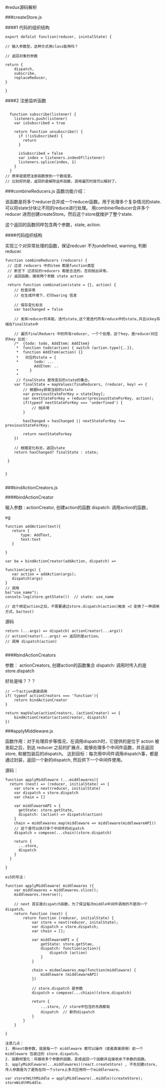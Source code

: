 #redux源码解析

###createStore.js 

####1 代码的组织结构

```
export defalut function(reducer, inintalState) {

// 输入参数型，这种方式用class能用吗？

// 返回对象的参数

return {
	dispatch,	
	subscribe,	
	replaceReducer,
}

}
```

####2 注册监听函数

```

  function subscribe(listener) {
    listeners.push(listener)
    var isSubscribed = true

    return function unsubscribe() {
      if (!isSubscribed) {
        return
      }

      isSubscribed = false
      var index = listeners.indexOf(listener)
      listeners.splice(index, 1)
    }
  }
// 原来就是把注册函数放到一个数组里。
// 比较好的是，返回的是解除监听函数，调用遍历时就可以解封了。
```

###combineReducers.js
函数功能介绍：

该函数是将多个reducer合并成一个reducer函数。用于处理多个复杂情况的state. 可以将state分块让不同的reduce进行处理。 用combinerReducer合并多个reducer 进而创建createStore。然后这个store就维护了整个state.

这个返回的函数同样包含两个参数，state, action.

####代码组织结构

实现三个对异常处理的函数，保证redcuer 不为undefined, warning, 判断reducer.

```
function combineReducers (reducers) {
 // 过滤 reducers 中的item 都是function类型
 // 断言下 过滤后的reducers 都是合法的，否则抛出异常。
 // 返回函数，接收两个参数 state action
 
 return function combination(state = {}, action) {
 	// 检查异常
 	// 在生成环境下，打印waring 信息
 	
 	// 保存变化标志
 	var hasChanged = false
 	
 	// 发挥reducer的本能，迭代state,这个是迭代所有reduce中的state,并且以key存储在finalState中
 	
 	// 遍历finalReduers 中的所有reducer, 一个个处理，这个key，是reducer对应的key 比如：
 	/*  {todo: todo, AddItem: AddItem}
 	 *  function todo(action) { switch (action.type){..}}, 
 	 *  function AddItem(action) {}
 	 *   对应的state = {
 	 *		 todo: ...
 	 	     AddItem: ..	
 	 *     }
 	 *
 	 // finalState 是改变后的state的集合。
 	var finalState = mapValues(finaReducers, (reducer, key) => {
 	    // 根据key获取当前的state
 		var previousStateForKey = state[key];
 		var nextStateForKey = reducer(previousStateForKey, action);
 		if(typeof nextStateForKey === 'underfined') {
 			// 抛异常
 		}
 		
 		hasChanged = hasChanged || nextStateForKey !== previousStateForKey;
 		
 		return nextStateForkey
 	})
 	
 	// 根据变化标志，返回state
 	return hasChanged? finalState : state;
 	
 }


}


```


###bindActionCreators.js


          
####bindActionCreator

输入参数 : actionCreator, 创建action的函数
          dispatch: 调用action的函数，
          
 eg
 
 ```
 function addAction(text){
 	return {
 		type: AddText,
 		text:text
 	}
 
 }
 
 var ba = bindActionCreator(addAction, dispatch) => 
 
 function(args) {
 	var action = addAction(args);
 	dispatch(args)	
 }
 // 调用
 ba("use_name");
 console.log(store.getState())  // state: use_name
 
 // 这个绑定action之后，不需要通过store.dispatch(action)触发 =》变换了一种调用方式，ba(test)
 ```
 
 源码
 
  ```
  return (...args) => dispatch( actionCreator(...args))
  // actionCreator(...args) => 返回的是action。
  // 调用 dispatch(action)
  
  
  ```


####bindActionCreators

参数： actionCreators, 创建action的函数集合
       dispatch: 调用时传入的是store.dispatch
       
好处是啥？？？

```
// 一个action直接调用
if( typeof actionCreators === 'function'){
	return bindActionCreator
}

return mapValue(actionCreators, (actionCreator) => {
	bindActionCreator(actionCreator, dispatch)
})

```



###applyMiddleware.js

函数作用：对于处理异步等情况，在调用dispatch时，它提供的是位于 action 被发起之后，到达 reducer 之前的扩展点，能够处理多个中间件函数，并且返回store, 和被包装后的dispatch。
达到目标：每次用中间件调用dispatch事，都是通过封装，返回一个新的dispatch, 然后供下一个中间件使用。

源码：

```
function applyMiddleware (...middlewares){
  return (next) => (reducer, initialState) => {
    var store = next(reducer, initialState)
    var dispatch = store.dispatch
    var chain = []

    var middlewareAPI = {
      getState: store.getState,
      dispatch: (action) => dispatch(action)
    }
    chain = middlewares.map(middleware => middleware(middlewareAPI))
    // 这个是可以执行多个中间件的dipatch
    dispatch = compose(...chain)(store.dispatch)

    return {
      ...store,
      dispatch
    }
  }
	
}

es5的写法：

function applyMiddleware( middlewares ){
	var middlewares = middlewares.slice();
	middlewares.reverse();
	
	// next 其实是dispatch函数，为了保证每次middle中间件调用的不是同一个dispatch。
	return function (next) {
		return function (reducer, initialState) {
			var store = next(reducer, initalState);
			var dispatch = store.dispatch;
			var chain = [];
			
			var middlewareAPI = {
				getState: store.getStae,
				dispatch: function(action){
					dispatch (action)
				}
			}
			
			chain = mideelewares.map(function(middleware) {
				middleware (middlewareAPI)
			})
			
			// store.dispatch 是参数
			dispatch = compose(...chiain)(store.dispatch)
		    
		    return {
		    	...store, // store中包含的东西都有
		    	dispatch  // 新的dispatch
		    }
		}
	}

}

注意几点：
1. 用next做参数，就是每一个 middleware 都可以操作（或者直接调用）前一个 middleware 包装过的 store.dispatch。 
2. 函数柯里化：将接收多个参数的函数，变成返回一个函数并且接收余下参数的函数。
3. applyMiddleware(...middlewares)(react.createStore) , 不先创建store, 传人参数是为了避免在同一个store上多次应用同一个middlerware。

var storetWithMiddle = applyMiddleware(..middle)(createStore);
storeWidthMiddle.


```

















